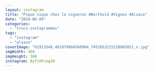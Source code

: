 ```yaml
---
layout: instagram
title: "Pique nique chez le vigneron #Berthold #Vignes #Alsace"
date: "2019-06-09"
categories: 
  - "trucs-instagrammes"
tags:
  - "instagram"
  - "alsace"
coverImage: "61913548_461879804560904_7451653215228665851_n.jpg"
imgWidth: 360
imgHeight: 360
instagram: ByfiHFvogIN
---
```

